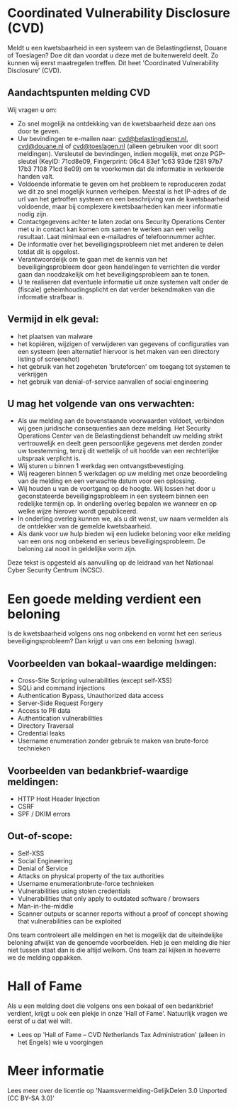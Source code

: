 # Coordinated Vulnerability Disclosure (CVD)
Meldt u een kwetsbaarheid in een systeem van de Belastingdienst, Douane of Toeslagen? Doe dit dan voordat u deze met de buitenwereld deelt. Zo kunnen wij eerst maatregelen treffen. Dit heet 'Coordinated Vulnerability Disclosure' (CVD).

## Aandachtspunten melding CVD
Wij vragen u om:

- Zo snel mogelijk na ontdekking van de kwetsbaarheid deze aan ons door te geven.
- Uw bevindingen te e-mailen naar: cvd@belastingdienst.nl, cvd@douane.nl of cvd@toeslagen.nl (alleen gebruiken voor dit soort meldingen).
Versleutel de bevindingen, indien mogelijk, met onze PGP-sleutel (KeyID: 71cd8e09, Fingerprint: 06c4 83ef 1c63 93de f281 97b7 17b3 7108 71cd 8e09) om te voorkomen dat de informatie in verkeerde handen valt.
- Voldoende informatie te geven om het probleem te reproduceren zodat we dit zo snel mogelijk kunnen verhelpen.
Meestal is het IP-adres of de url van het getroffen systeem en een beschrijving van de kwetsbaarheid voldoende, maar bij complexere kwetsbaarheden kan meer informatie nodig zijn.
- Contactgegevens achter te laten zodat ons Security Operations Center met u in contact kan komen om samen te werken aan een veilig resultaat.
Laat minimaal een e-mailadres of telefoonnummer achter.
- De informatie over het beveiligingsprobleem niet met anderen te delen totdat dit is opgelost.
- Verantwoordelijk om te gaan met de kennis van het beveiligingsprobleem door geen handelingen te verrichten die verder gaan dan noodzakelijk om het beveiligingsprobleem aan te tonen.
- U te realiseren dat eventuele informatie uit onze systemen valt onder de (fiscale) geheimhoudingsplicht en dat verder bekendmaken van die informatie strafbaar is.

## Vermijd in elk geval:
- het plaatsen van malware
- het kopiëren, wijzigen of verwijderen van gegevens of configuraties van een systeem (een alternatief hiervoor is het maken van een directory listing of screenshot)
- het gebruik van het zogeheten 'bruteforcen' om toegang tot systemen te verkrijgen
- het gebruik van denial-of-service aanvallen of social engineering

## U mag het volgende van ons verwachten:
- Als uw melding aan de bovenstaande voorwaarden voldoet, verbinden wij geen juridische consequenties aan deze melding. Het Security Operations Center van de Belastingdienst behandelt uw melding strikt vertrouwelijk en deelt geen persoonlijke gegevens met derden zonder uw toestemming, tenzij dit wettelijk of uit hoofde van een rechterlijke uitspraak verplicht is.
- Wij sturen u binnen 1 werkdag een ontvangstbevestiging.
- Wij reageren binnen 5 werkdagen op uw melding met onze beoordeling van de melding en een verwachte datum voor een oplossing.
- Wij houden u van de voortgang op de hoogte. Wij lossen het door u geconstateerde beveiligingsprobleem in een systeem binnen een redelijke termijn op. In onderling overleg bepalen we wanneer en op welke wijze hierover wordt gepubliceerd.
- In onderling overleg kunnen we, als u dit wenst, uw naam vermelden als de ontdekker van de gemelde kwetsbaarheid.
- Als dank voor uw hulp bieden wij een ludieke beloning voor elke melding van een ons nog onbekend en serieus beveiligingsprobleem. De beloning zal nooit in geldelijke vorm zijn.

Deze tekst is opgesteld als aanvulling op de leidraad van het Nationaal Cyber Security Centrum (NCSC).

# Een goede melding verdient een beloning
Is de kwetsbaarheid volgens ons nog onbekend en vormt het een serieus beveiligingsprobleem? Dan krijgt u van ons een beloning (swag).

## Voorbeelden van bokaal-waardige meldingen:
- Cross-Site Scripting vulnerabilities (except self-XSS)
- SQLi and command injections
- Authentication Bypass, Unauthorized data access
- Server-Side Request Forgery
- Access to PII data
- Authentication vulnerabilities
- Directory Traversal
- Credential leaks
- Username enumeration zonder gebruik te maken van brute-force technieken

## Voorbeelden van bedankbrief-waardige meldingen:
- HTTP Host Header Injection
- CSRF
- SPF / DKIM errors

## Out-of-scope:
- Self-XSS
- Social Engineering
- Denial of Service
- Attacks on physical property of the tax authorities
- Username enumerationbrute-force technieken
- Vulnerabilities using stolen credentials
- Vulnerabilities that only apply to outdated software / browsers
- Man-in-the-middle
- Scanner outputs or scanner reports without a proof of concept showing that vulnerabilities can be exploited

Ons team controleert alle meldingen en het is mogelijk dat de uiteindelijke beloning afwijkt van de genoemde voorbeelden. Heb je een melding die hier niet tussen staat dan is die altijd welkom. Ons team zal kijken in hoeverre we de melding oppakken.

# Hall of Fame
Als u een melding doet die volgens ons een bokaal of een bedankbrief verdient, krijgt u ook een plekje in onze 'Hall of Fame'. Natuurlijk vragen we eerst of u dat wel wilt.

- Lees op 'Hall of Fame – CVD Netherlands Tax Administration' (alleen in het Engels) wie u voorgingen

# Meer informatie
Lees meer over de licentie op 'Naamsvermelding-GelijkDelen 3.0 Unported (CC BY-SA 3.0)'
